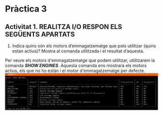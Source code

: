 # Pràctica 3

## Activitat 1. REALITZA I/O RESPON ELS SEGÜENTS APARTATS

1. Indica quins són els motors d’emmagatzematge que pots utilitzar (quins estan actius)? Mostra al comanda utilitzada i el resultat d’aquesta.</br>

Per veure els motors d'emmagatzematge que podem utilitzar, utilitzarem la comanda <i><b>SHOW ENGINES</b></i>. Aquesta comanda ens mostrarà els motors actius, els que no ho estàn i el motor d'emmagatzematge per defecte. ![show engines](img/Screenshot_1.png)

